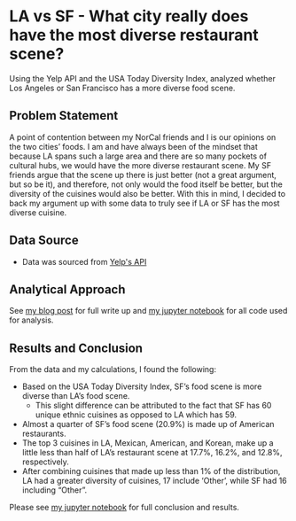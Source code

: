 # LA vs SF - What city really does have the most diverse restaurant scene?
Using the Yelp API and the USA Today Diversity Index, analyzed whether Los Angeles or San Francisco has a more diverse food scene.

## Problem Statement

A point of contention between my NorCal friends and I is our opinions on the two cities’ foods. I am and have always been of the mindset that because LA spans such a large area and there are so many pockets of cultural hubs, we would have the more diverse restaurant scene. My SF friends argue that the scene up there is just better (not a great argument, but so be it), and therefore, not only would the food itself be better, but the diversity of the cuisines would also be better. With this in mind, I decided to back my argument up with some data to truly see if LA or SF has the most diverse cuisine. 

## Data Source

  - Data was sourced from [Yelp's API](https://www.yelp.com/developers) 
  
## Analytical Approach

See [my blog post](https://amyksu.com/blog/la-vs-sf-food-diversity#Pero-why) for full write up and 
[my jupyter notebook](https://github.com/amyksu/la-vs-sf-food-diversity/blob/master/LA%20vs%20SF%20Food%20Diversity%20Analysis.ipynb) for all code used for analysis. 

## Results and Conclusion

From the data and my calculations, I found the following: 
  - Based on the USA Today Diversity Index, SF’s food scene is more diverse than LA’s food scene. 
    - This slight difference can be attributed to the fact that SF has 60 unique ethnic cuisines as opposed to LA which has 59.
  - Almost a quarter of SF’s food scene (20.9%) is made up of American restaurants. 
  - The top 3 cuisines in LA, Mexican, American, and Korean, make up a little less than half of LA’s restaurant scene at 17.7%, 16.2%, and 12.8%, respectively. 
  - After combining cuisines that made up less than 1% of the distribution, LA had a greater diversity of cuisines, 17 include ‘Other’, while SF had 16 including “Other”. 

Please see [my jupyter notebook](https://github.com/amyksu/la-vs-sf-food-diversity/blob/master/LA%20vs%20SF%20Food%20Diversity%20Analysis.ipynb) for full conclusion and results. 

